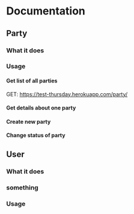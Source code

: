 # Documentation

## Party
### What it does

### Usage
#### Get list of all parties
GET: https://test-thursday.herokuapp.com/party/
#### Get details about one party

#### Create new party

#### Change status of party


## User
### What it does
### something 
### Usage
